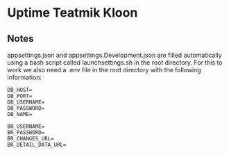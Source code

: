 # Uptime Teatmik Kloon

## Notes

appsettings.json and appsettings.Development.json are filled automatically using a bash script called launchsettings.sh in the root directory. For this to work we also need a .env file in the root directory with the following information:

```
DB_HOST=
DB_PORT=
DB_USERNAME=
DB_PASSWORD=
DB_NAME=

BR_USERNAME=
BR_PASSWORD=
BR_CHANGES_URL=
BR_DETAIL_DATA_URL=
```
